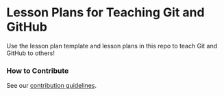# Lesson Plans for Teaching Git and GitHub

Use the lesson plan template and lesson plans in this repo to teach Git and GitHub to others! 

### How to Contribute

See our [contribution guidelines](CONTRIBUTING.md).
